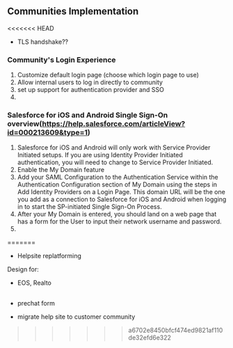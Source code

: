 ## Communities Implementation
<<<<<<< HEAD
* TLS handshake??
### Community's Login Experience
1. Customize default login page (choose which login page to use)
2. Allow internal users to log in directly to community
3. set up support for authentication provider and SSO
4. 

### Salesforce for iOS and Android Single Sign-On overview(https://help.salesforce.com/articleView?id=000213609&type=1)
1. Salesforce for iOS and Android will only work with Service Provider Initiated setups.  If you are using Identity Provider Initiated authentication, you will need to change to Service Provider Initiated.
2. Enable the My Domain feature
3. Add your SAML Configuration to the Authentication Service within the Authentication Configuration section of My Domain using the steps in Add Identity Providers on a Login Page.  This domain URL will be the one you add as a connection to Salesforce for iOS and Android when logging in to start the SP-initiated Single Sign-On Process.
4. After your My Domain is entered, you should land on a web page that has a form for the User to input their network username and password.
5. 
=======
* Helpsite replatforming

Design for:
* EOS, Realto

##
* prechat form 

* migrate help site to customer community

>>>>>>> a6702e8450bfcf474ed9821af110de32efd6e322
